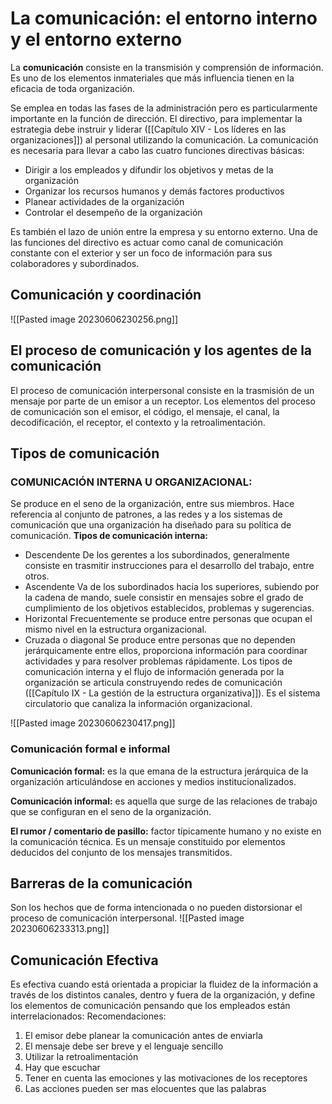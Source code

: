# La comunicación: el entorno interno y el entorno externo
La **comunicación** consiste en la transmisión y comprensión de información. Es uno de los elementos inmateriales que más influencia tienen en la eficacia de toda organización.

Se emplea en todas las fases de la administración pero es particularmente importante en la función de dirección. El directivo, para implementar la estrategia debe instruir y liderar ([[Capítulo XIV - Los líderes en las organizaciones]]) al personal utilizando la comunicación.
La comunicación es necesaria para llevar a cabo las cuatro funciones directivas básicas:
- Dirigir a los empleados y difundir los objetivos y metas de la organización
- Organizar los recursos humanos y demás factores productivos
- Planear actividades de la organización
- Controlar el desempeño de la organización

Es también el lazo de unión entre la empresa y su entorno externo. Una de las funciones del directivo es actuar como canal de comunicación constante con el exterior y ser un foco de información para sus colaboradores y subordinados.

## Comunicación y coordinación
![[Pasted image 20230606230256.png]]

## El proceso de comunicación y los agentes de la comunicación
El proceso de comunicación interpersonal consiste en la trasmisión de un mensaje por parte de un emisor a un receptor. Los elementos del proceso de comunicación son el emisor, el código, el mensaje, el canal, la decodificación, el receptor, el contexto y la retroalimentación.   

## Tipos de comunicación
### COMUNICACIÓN INTERNA U ORGANIZACIONAL: 
Se produce en el seno de la organización, entre sus miembros. Hace referencia al conjunto de patrones, a las redes y a los sistemas de comunicación que una organización ha diseñado para su política de comunicación.
**Tipos de comunicación interna:**
- Descendente
	De los gerentes a los subordinados, generalmente consiste en trasmitir instrucciones para el desarrollo del trabajo, entre otros.
- Ascendente
	Va de los subordinados hacia los superiores, subiendo por la cadena de mando, suele consistir en mensajes sobre el grado de cumplimiento de los objetivos establecidos, problemas y sugerencias.
- Horizontal
	Frecuentemente se produce entre personas que ocupan el mismo nivel en la estructura organizacional.
- Cruzada o diagonal
	Se produce entre personas que no dependen jerárquicamente entre ellos, proporciona información para coordinar actividades y para resolver problemas rápidamente.
Los tipos de comunicación interna y el flujo de información generada por la organización se articula construyendo redes de comunicación ([[Capítulo IX - La gestión de la estructura organizativa]]).  Es el sistema circulatorio que canaliza la información organizacional.

![[Pasted image 20230606230417.png]]

### Comunicación formal e informal
**Comunicación formal:** es la que emana de la estructura jerárquica de la organización articulándose en acciones y medios institucionalizados.

**Comunicación informal:** es aquella que surge de las relaciones de trabajo que se configuran en el seno de la organización.

**El rumor / comentario de pasillo:** factor típicamente humano y no existe en la comunicación técnica. Es un mensaje constituido por elementos deducidos del conjunto de los mensajes transmitidos.

## Barreras de la comunicación
Son los hechos que de forma intencionada o no pueden distorsionar el proceso de comunicación interpersonal.
![[Pasted image 20230606233313.png]]

## Comunicación Efectiva
Es efectiva cuando está orientada a propiciar la fluidez de la información a través de los distintos canales, dentro y fuera de la organización, y define los elementos de comunicación pensando que los empleados están interrelacionados:
Recomendaciones:
1. El emisor debe planear la comunicación antes de enviarla
2. El mensaje debe ser breve y el lenguaje sencillo
3. Utilizar la retroalimentación
4. Hay que escuchar
5. Tener en cuenta las emociones y las motivaciones de los receptores
6. Las acciones pueden ser mas elocuentes que las palabras